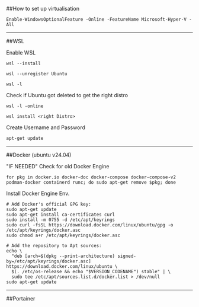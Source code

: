 ##How to set up virtualisation

```Enable-WindowsOptionalFeature -Online -FeatureName Microsoft-Hyper-V -All```

---

##WSL

Enable WSL

```
wsl --install
```

```  
wsl --unregister Ubuntu
 ```

```
wsl -l
 ```

Check if Ubuntu got deleted to get the right distro

```  
wsl -l -online
  ```

``` 
wsl install <right Distro>
 ```

Create Username and Password

```
apt-get update
```

---

##Docker (ubuntu v24.04)

"IF NEEDED" Check for old Docker Engine

```
for pkg in docker.io docker-doc docker-compose docker-compose-v2 podman-docker containerd runc; do sudo apt-get remove $pkg; done
```

Install Docker Engine Env.

```
# Add Docker's official GPG key:
sudo apt-get update
sudo apt-get install ca-certificates curl
sudo install -m 0755 -d /etc/apt/keyrings
sudo curl -fsSL https://download.docker.com/linux/ubuntu/gpg -o /etc/apt/keyrings/docker.asc
sudo chmod a+r /etc/apt/keyrings/docker.asc

# Add the repository to Apt sources:
echo \
  "deb [arch=$(dpkg --print-architecture) signed-by=/etc/apt/keyrings/docker.asc] https://download.docker.com/linux/ubuntu \
  $(. /etc/os-release && echo "$VERSION_CODENAME") stable" | \
  sudo tee /etc/apt/sources.list.d/docker.list > /dev/null
sudo apt-get update
```



---

##Portainer

``` 

```
